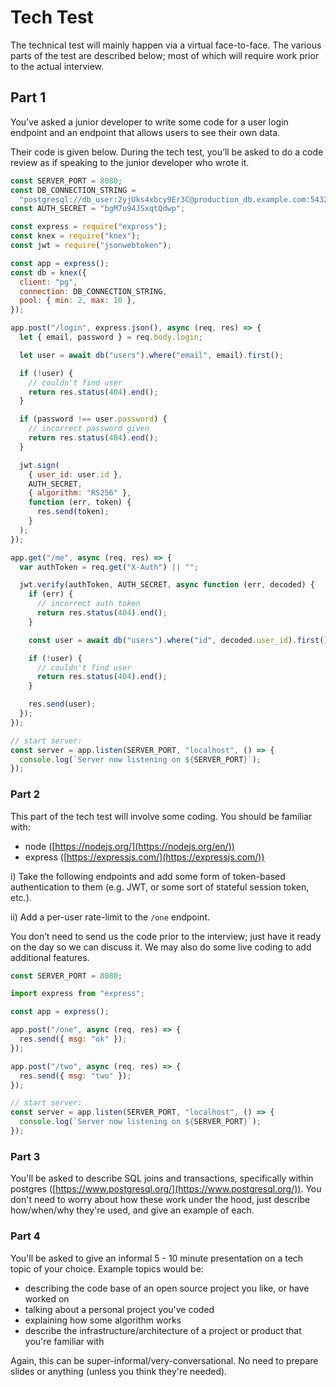 # Tech Test

The technical test will mainly happen via a virtual face-to-face. The various parts of the test are described below; most of which will require work prior to the actual interview.

## Part 1

You’ve asked a junior developer to write some code for a user login endpoint and an endpoint that allows users to see their own data.

Their code is given below. During the tech test, you’ll be asked to do a code review as if speaking to the junior developer who wrote it.

```jsx
const SERVER_PORT = 8080;
const DB_CONNECTION_STRING =
  "postgresql://db_user:2yjUks4xbcy9Er3C@production_db.example.com:5432/juicy_database";
const AUTH_SECRET = "bgM7u94JSxqtQdwp";

const express = require("express");
const knex = require("knex");
const jwt = require("jsonwebtoken");

const app = express();
const db = knex({
  client: "pg",
  connection: DB_CONNECTION_STRING,
  pool: { min: 2, max: 10 },
});

app.post("/login", express.json(), async (req, res) => {
  let { email, password } = req.body.login;

  let user = await db("users").where("email", email).first();

  if (!user) {
    // couldn't find user
    return res.status(404).end();
  }

  if (password !== user.password) {
    // incorrect password given
    return res.status(404).end();
  }

  jwt.sign(
    { user_id: user.id },
    AUTH_SECRET,
    { algorithm: "RS256" },
    function (err, token) {
      res.send(token);
    }
  );
});

app.get("/me", async (req, res) => {
  var authToken = req.get("X-Auth") || "";

  jwt.verify(authToken, AUTH_SECRET, async function (err, decoded) {
    if (err) {
      // incorrect auth token
      return res.status(404).end();
    }

    const user = await db("users").where("id", decoded.user_id).first();

    if (!user) {
      // couldn't find user
      return res.status(404).end();
    }

    res.send(user);
  });
});

// start server:
const server = app.listen(SERVER_PORT, "localhost", () => {
  console.log(`Server now listening on ${SERVER_PORT}`);
});
```

### Part 2

This part of the tech test will involve some coding. You should be familiar with:

- node ([https://nodejs.org/](https://nodejs.org/en/))
- express ([https://expressjs.com/](https://expressjs.com/))

i) Take the following endpoints and add some form of token-based authentication to them (e.g. JWT, or some sort of stateful session token, etc.).

ii) Add a per-user rate-limit to the `/one` endpoint.

You don’t need to send us the code prior to the interview; just have it ready on the day so we can discuss it. We may also do some live coding to add additional features.

```jsx
const SERVER_PORT = 8080;

import express from "express";

const app = express();

app.post("/one", async (req, res) => {
  res.send({ msg: "ok" });
});

app.post("/two", async (req, res) => {
  res.send({ msg: "two" });
});

// start server:
const server = app.listen(SERVER_PORT, "localhost", () => {
  console.log(`Server now listening on ${SERVER_PORT}`);
});
```

### Part 3

You'll be asked to describe SQL joins and transactions, specifically within postgres ([https://www.postgresql.org/](https://www.postgresql.org/)). You don't need to worry about how these work under the hood, just describe how/when/why they're used, and give an example of each.

### Part 4

You'll be asked to give an informal 5 - 10 minute presentation on a tech topic of your choice. Example topics would be:

- describing the code base of an open source project you like, or have worked on
- talking about a personal project you've coded
- explaining how some algorithm works
- describe the infrastructure/architecture of a project or product that you're familiar with

Again, this can be super-informal/very-conversational. No need to prepare slides or anything (unless you think they're needed).
